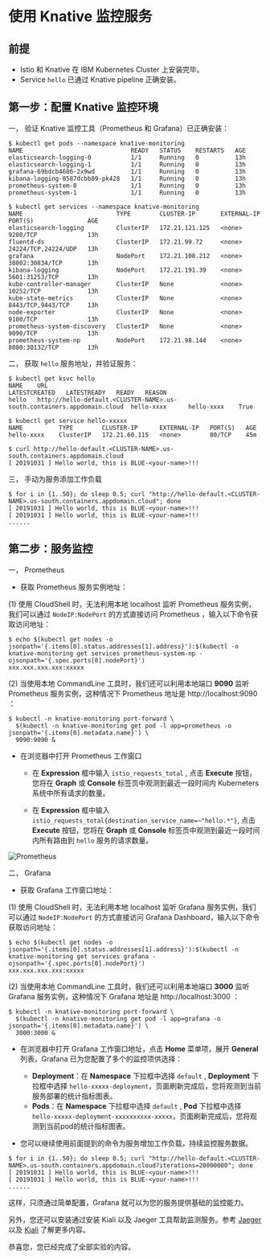 # 使用 Knative 监控服务


## 前提

* Istio 和 Knative 在 IBM Kubernetes Cluster 上安装完毕。
* Service `hello` 已通过 Knative pipeline 正确安装。

## 第一步：配置 Knative 监控环境

一， 验证 Knative 监控工具（Prometheus 和 Grafana）已正确安装：
```
$ kubectl get pods --namespace knative-monitoring
NAME                              READY   STATUS    RESTARTS   AGE
elasticsearch-logging-0           1/1     Running   0          13h
elasticsearch-logging-1           1/1     Running   0          13h
grafana-69bdcb4686-2x9wd          1/1     Running   0          13h
kibana-logging-8587dcbb89-pk428   1/1     Running   0          13h
prometheus-system-0               1/1     Running   0          13h
prometheus-system-1               1/1     Running   0          13h

$ kubectl get services --namespace knative-monitoring
NAME                          TYPE        CLUSTER-IP       EXTERNAL-IP   PORT(S)               AGE
elasticsearch-logging         ClusterIP   172.21.121.125   <none>        9200/TCP              13h
fluentd-ds                    ClusterIP   172.21.99.72     <none>        24224/TCP,24224/UDP   13h
grafana                       NodePort    172.21.108.212   <none>        30802:30834/TCP       13h
kibana-logging                NodePort    172.21.191.39    <none>        5601:31253/TCP        13h
kube-controller-manager       ClusterIP   None             <none>        10252/TCP             13h
kube-state-metrics            ClusterIP   None             <none>        8443/TCP,9443/TCP     13h
node-exporter                 ClusterIP   None             <none>        9100/TCP              13h
prometheus-system-discovery   ClusterIP   None             <none>        9090/TCP              13h
prometheus-system-np          NodePort    172.21.98.144    <none>        8080:30132/TCP        13h
```

二， 获取 `hello` 服务地址，并验证服务：
```
$ kubectl get ksvc hello
NAME    URL                                                                      LATESTCREATED   LATESTREADY   READY   REASON
hello   http://hello-default.<CLUSTER-NAME>.us-south.containers.appdomain.cloud  hello-xxxx      hello-xxxx    True   

$ kubectl get service hello-xxxxx
NAME          TYPE        CLUSTER-IP      EXTERNAL-IP   PORT(S)   AGE
hello-xxxx    ClusterIP   172.21.60.115   <none>        80/TCP    45m

$ curl http://hello-default.<CLUSTER-NAME>.us-south.containers.appdomain.cloud
[ 20191031 ] Hello world, this is BLUE-<your-name>!!!
```

三， 手动为服务添加工作负载
```
$ for i in {1..50}; do sleep 0.5; curl "http://hello-default.<CLUSTER-NAME>.us-south.containers.appdomain.cloud"; done
[ 20191031 ] Hello world, this is BLUE-<your-name>!!!
[ 20191031 ] Hello world, this is BLUE-<your-name>!!!
......
```

## 第二步：服务监控

一， Prometheus

- 获取 Prometheus 服务实例地址：

(1) 使用 CloudShell 时，无法利用本地 localhost 监听 Prometheus 服务实例，我们可以通过 `NodeIP:NodePort` 的方式直接访问 Prometheus ，输入以下命令获取访问地址：
```
$ echo $(kubectl get nodes -o jsonpath='{.items[0].status.addresses[1].address}'):$(kubectl -n knative-monitoring get services prometheus-system-np -ojsonpath='{.spec.ports[0].nodePort}')
xxx.xxx.xxx.xxx:xxxxx
```

(2) 当使用本地 CommandLine 工具时，我们还可以利用本地端口 **9090** 监听 Prometheus 服务实例，这种情况下 Prometheus 地址是 http://localhost:9090 ：

```
$ kubectl -n knative-monitoring port-forward \
  $(kubectl -n knative-monitoring get pod -l app=prometheus -o jsonpath='{.items[0].metadata.name}') \
  9090:9090 &
```

- 在浏览器中打开 Prometheus 工作窗口

   - 在 **Expression** 框中输入 `istio_requests_total` , 点击 **Execute** 按钮，您将在 **Graph** 或 **Console** 标签页中观测到最近一段时间内 Kuberneters 系统中所有请求的数量。

   - 在 **Expression** 框中输入 `istio_requests_total{destination_service_name=~"hello.*"}`, 点击 **Execute** 按钮，您将在 **Graph** 或 **Console** 标签页中观测到最近一段时间内所有路由到 `hello` 服务的请求数量。

![Prometheus](https://user-images.githubusercontent.com/42362436/70297723-1cda8f00-182a-11ea-93a4-168991f6355d.png)


二， Grafana

- 获取 Grafana 工作窗口地址：

(1) 使用 CloudShell 时，无法利用本地 localhost 监听 Grafana 服务实例，我们可以通过 `NodeIP:NodePort` 的方式直接访问 Grafana Dashboard，输入以下命令获取访问地址：

```
$ echo $(kubectl get nodes -o jsonpath='{.items[0].status.addresses[1].address}'):$(kubectl -n knative-monitoring get services grafana -ojsonpath='{.spec.ports[0].nodePort}')
xxx.xxx.xxx.xxx:xxxxx
```

(2) 当使用本地 CommandLine 工具时，我们还可以利用本地端口 **3000** 监听 Grafana 服务实例，这种情况下 Grafana 地址是 http://localhost:3000 ：

```
$ kubectl -n knative-monitoring port-forward \
  $(kubectl -n knative-monitoring get pod -l app=grafana -o jsonpath='{.items[0].metadata.name}') \
  3000:3000 &
```

- 在浏览器中打开 Grafana 工作窗口地址，点击 **Home** 菜单项，展开 **General** 列表，Grafana 已为您配置了多个的监控项供选择：
  - **Deployment**：在 **Namespace** 下拉框中选择 `default` , **Deployment** 下拉框中选择 `hello-xxxxx-deployment`，页面刷新完成后，您将观测到当前服务部署的统计指标图表。
  - **Pods**：在 **Namespace** 下拉框中选择 `default` , **Pod** 下拉框中选择 `hello-xxxxx-deployment-xxxxxxxxxx-xxxxx`，页面刷新完成后，您将观测到当前pod的统计指标图表。

- 您可以继续使用前面提到的命令为服务增加工作负载，持续监控服务数据。

```
$ for i in {1..50}; do sleep 0.5; curl "http://hello-default.<CLUSTER-NAME>.us-south.containers.appdomain.cloud?iterations=20000000"; done
[ 20191031 ] Hello world, this is BLUE-<your-name>!!!
[ 20191031 ] Hello world, this is BLUE-<your-name>!!!
......
```

这样，只须通过简单配置，Grafana 就可以为您的服务提供基础的监控能力。

另外，您还可以安装通过安装 Kiali 以及 Jaeger 工具帮助监测服务。参考 [Jaeger](https://www.jaegertracing.io/docs/1.15/) 以及 [Kiali](https://kiali.io/) 了解更多内容。

恭喜您，您已经完成了全部实验的内容。
